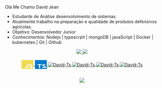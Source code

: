 Olá Me Chamo David Jean

- Estudante de Análise desenvolvimento de sistemas.
- Atualmente trabalho na preparação e qualidade de produtos defensivos agrícolas. 
- Objetivo: Desenvolvedor Junior
- Conhecimentos: Nodejs | typescrpit | mongoDB | javaScript | Docker | kubernetes | Git | Github

<div align="center">
  <a href="https://github.com/Davidjean23reis">
  <img height="140em" src="https://github-readme-stats.vercel.app/api?username=Davidjean23reis&show_icons=false&theme=dark&include_all_commits=true&count_private=true"/>
  <img height="140em" src="https://github-readme-stats.vercel.app/api/top-langs/?username=Davidjean23reis&layout=compact&langs_count=7&theme=dark"/>
<div>
<div style="display: inline_block"><br>
  <img align="center" alt="David-js" height="30" width="40" src="https://raw.githubusercontent.com/devicons/devicon/master/icons/javascript/javascript-plain.svg">
  <img align="center" alt="David-Ts" height="30" width="40" src="https://raw.githubusercontent.com/devicons/devicon/master/icons/typescript/typescript-plain.svg">
  <img align="center" alt="David-Ts" height="30" width="40" src="https://cdn.jsdelivr.net/gh/devicons/devicon/icons/git/git-original.svg" />
  <img align="center" alt="David-Ts" height="30" width="40" src="https://cdn.jsdelivr.net/gh/devicons/devicon/icons/docker/docker-original.svg" />
  <img align="center" alt="David-Ts" height="30" width="40"  src="https://cdn.jsdelivr.net/gh/devicons/devicon/icons/kubernetes/kubernetes-plain.svg" />
  <img align="center" alt="David-Ts" height="30" width="40" src="https://cdn.jsdelivr.net/gh/devicons/devicon/icons/github/github-original.svg" />
                             
          
</div>
  
  ##
 
<div> 
 
  <a href="https://www.linkedin.com/in/david-jean-reis-de-oliveira-3682a2248/" target="_blank"><img src="https://img.shields.io/badge/-LinkedIn-%230077B5?style=for-the-badge&logo=linkedin&logoColor=white" target="_blank"></a>  
